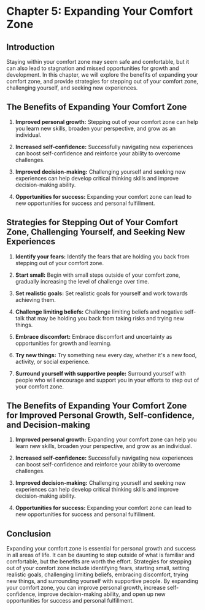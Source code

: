 Chapter 5: Expanding Your Comfort Zone
======================================

Introduction
------------

Staying within your comfort zone may seem safe and comfortable, but it can also lead to stagnation and missed opportunities for growth and development. In this chapter, we will explore the benefits of expanding your comfort zone, and provide strategies for stepping out of your comfort zone, challenging yourself, and seeking new experiences.

The Benefits of Expanding Your Comfort Zone
-------------------------------------------

1. **Improved personal growth:** Stepping out of your comfort zone can help you learn new skills, broaden your perspective, and grow as an individual.

2. **Increased self-confidence:** Successfully navigating new experiences can boost self-confidence and reinforce your ability to overcome challenges.

3. **Improved decision-making:** Challenging yourself and seeking new experiences can help develop critical thinking skills and improve decision-making ability.

4. **Opportunities for success:** Expanding your comfort zone can lead to new opportunities for success and personal fulfillment.

Strategies for Stepping Out of Your Comfort Zone, Challenging Yourself, and Seeking New Experiences
---------------------------------------------------------------------------------------------------

1. **Identify your fears:** Identify the fears that are holding you back from stepping out of your comfort zone.

2. **Start small:** Begin with small steps outside of your comfort zone, gradually increasing the level of challenge over time.

3. **Set realistic goals:** Set realistic goals for yourself and work towards achieving them.

4. **Challenge limiting beliefs:** Challenge limiting beliefs and negative self-talk that may be holding you back from taking risks and trying new things.

5. **Embrace discomfort:** Embrace discomfort and uncertainty as opportunities for growth and learning.

6. **Try new things:** Try something new every day, whether it's a new food, activity, or social experience.

7. **Surround yourself with supportive people:** Surround yourself with people who will encourage and support you in your efforts to step out of your comfort zone.

The Benefits of Expanding Your Comfort Zone for Improved Personal Growth, Self-confidence, and Decision-making
--------------------------------------------------------------------------------------------------------------

1. **Improved personal growth:** Expanding your comfort zone can help you learn new skills, broaden your perspective, and grow as an individual.

2. **Increased self-confidence:** Successfully navigating new experiences can boost self-confidence and reinforce your ability to overcome challenges.

3. **Improved decision-making:** Challenging yourself and seeking new experiences can help develop critical thinking skills and improve decision-making ability.

4. **Opportunities for success:** Expanding your comfort zone can lead to new opportunities for success and personal fulfillment.

Conclusion
----------

Expanding your comfort zone is essential for personal growth and success in all areas of life. It can be daunting to step outside of what is familiar and comfortable, but the benefits are worth the effort. Strategies for stepping out of your comfort zone include identifying fears, starting small, setting realistic goals, challenging limiting beliefs, embracing discomfort, trying new things, and surrounding yourself with supportive people. By expanding your comfort zone, you can improve personal growth, increase self-confidence, improve decision-making ability, and open up new opportunities for success and personal fulfillment.
